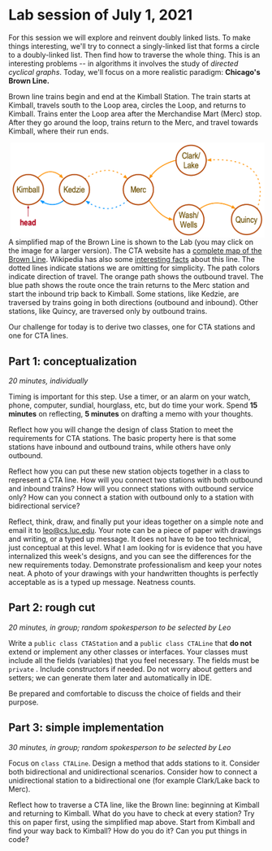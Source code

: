 # Lab session of July 1, 2021

For this session we will explore and reinvent doubly linked lists. To make
things interesting, we'll try to connect a singly-linked list that forms a
circle to a doubly-linked list. Then find how to traverse the whole thing. This
is an interesting problems -- in algorithms it involves the study of
_directed cyclical graphs_. Today, we'll focus on a more realistic paradigm:
**Chicago's Brown Line.**

Brown line trains begin and end at the Kimball Station. The train starts at
Kimball, travels south to the Loop area, circles the Loop, and returns to
Kimball. Trains enter the Loop area after the Merchandise Mart (Merc) stop.
After they go around the loop, trains return to the Merc, and travel towards
Kimball, where their run ends.


<img src="BrownLine.png" alt="drawing" width="500" align="right" />

A simplified map of the Brown Line is shown to the Lab (you may click on the 
image for a larger version). The CTA website has a 
[complete map of the Brown Line](https://www.transitchicago.com/brownline/#map).
Wikipedia has also some [interesting facts](https://en.wikipedia.org/wiki/Brown_Line_(CTA)) 
about this line.
The dotted lines 
indicate stations we are omitting for simplicity. The path colors indicate 
direction of travel. The orange path shows the outbound travel. The blue 
path shows the route once the train returns to the Merc station and start 
the inbound trip back to Kimball. Some stations, like Kedzie, are traversed by 
trains 
going in both directions (outbound and inbound). Other stations, like Quincy,
are traversed only by outbound trains. <br/>

Our challenge for today is to derive two classes, one for CTA stations and one
for CTA lines.

## Part 1: conceptualization

_20 minutes, individually_

Timing is important for this step. Use a timer, or an alarm on your watch,
phone, computer, sundial, hourglass, etc, but do time your work. Spend **15
minutes** on reflecting, **5 minutes** on drafting a memo with your thoughts.

Reflect how you will change the design of class Station to meet the requirements
for CTA stations. The basic property here is that some stations have inbound and
outbound trains, while others have only outbound.

Reflect how you can put these new station objects together in a class to
represent a CTA line. How will you connect two stations with both outbound and
inbound trains? How will you connect stations with outbound service only? How
can you connect a station with outbound only to a station with bidirectional
service?

Reflect, think, draw, and finally put your ideas together on a simple note and
email it to leo@cs.luc.edu. Your note can be a piece of paper with drawings and
writing, or a typed up message. It does not have to be too technical, just
conceptual at this level. What I am looking for is evidence that you have
internalized this week's designs, and you can see the differences for the new
requirements today. Demonstrate professionalism and keep your notes neat. A
photo of your drawings with your handwritten thoughts is perfectly acceptable as
is a typed up message. Neatness counts.

## Part 2: rough cut

_20 minutes, in group; random spokesperson to be selected by Leo_

Write a `public class CTAStation` and a `public class CTALine` that **do not**
extend or implement any other classes or interfaces. Your classes must include
all the fields (variables) that you feel necessary. The fields must be `private`
. Include constructors if needed. Do not worry about getters and setters; we can
generate them later and automatically in IDE.

Be prepared and comfortable to discuss the choice of fields and their purpose.

## Part 3: simple implementation

_30 minutes, in group; random spokesperson to be selected by Leo_

Focus on `class CTALine`. Design a method that adds stations to it. Consider
both bidirectional and unidirectional scenarios. Consider how to connect a
unidirectional station to a bidirectional one (for example Clark/Lake back to
Merc).

Reflect how to traverse a CTA line, like the Brown line: beginning at Kimball
and returning to Kimball. What do you have to check at every station? Try 
this on paper first, using the simplified map above. Start from Kimball and 
find your way back to Kimball? How do you do it? Can you put things in code?


